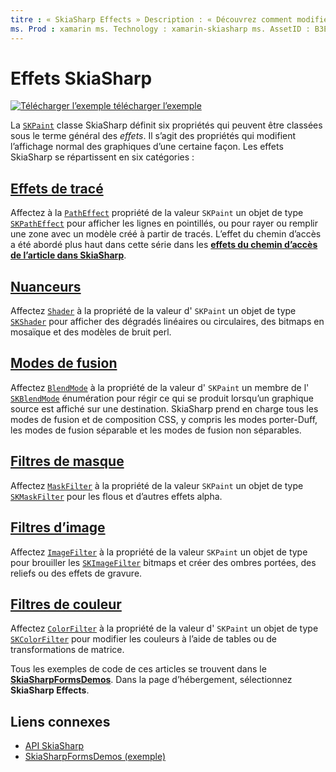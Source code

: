 ```yaml
---
titre : « SkiaSharp Effects » Description : « Découvrez comment modifier l’affichage normal des graphiques avec des dégradés, la mosaïque de bitmaps, les modes de fusion, le flou et d’autres effets ».
ms. Prod : xamarin ms. Technology : xamarin-skiasharp ms. AssetID : B3E06572-8E2A-49FA-90D1-444C394CD516 auteur : davidbritch ms. Author : dabritch ms. Date : 08/22/2018 No-Loc : [ Xamarin.Forms , Xamarin.Essentials ]
---
```


# <a name="skiasharp-effects"></a>Effets SkiaSharp

[![Télécharger ](~/media/shared/download.png) l’exemple télécharger l’exemple](https://docs.microsoft.com/samples/xamarin/xamarin-forms-samples/skiasharpforms-demos)

La [`SKPaint`](xref:SkiaSharp.SKPaint) classe SkiaSharp définit six propriétés qui peuvent être classées sous le terme général des _effets_. Il s’agit des propriétés qui modifient l’affichage normal des graphiques d’une certaine façon. Les effets SkiaSharp se répartissent en six catégories :

## <a name="path-effects"></a>[Effets de tracé](../curves/effects.md)

Affectez à la [`PathEffect`](xref:SkiaSharp.SKPaint.PathEffect) propriété de la valeur `SKPaint` un objet de type [`SKPathEffect`](xref:SkiaSharp.SKPathEffect) pour afficher les lignes en pointillés, ou pour rayer ou remplir une zone avec un modèle créé à partir de tracés. L’effet du chemin d’accès a été abordé plus haut dans cette série dans les [**effets du chemin d’accès de l’article dans SkiaSharp**](../curves/effects.md).

## <a name="shaders"></a>[Nuanceurs](shaders/index.md)

Affectez [`Shader`](xref:SkiaSharp.SKPaint.Shader) à la propriété de la valeur d' `SKPaint` un objet de type [`SKShader`](xref:SkiaSharp.SKShader) pour afficher des dégradés linéaires ou circulaires, des bitmaps en mosaïque et des modèles de bruit perl.

## <a name="blend-modes"></a>[Modes de fusion](blend-modes/index.md)

Affectez [`BlendMode`](xref:SkiaSharp.SKPaint.BlendMode) à la propriété de la valeur d' `SKPaint` un membre de l' [`SKBlendMode`](xref:SkiaSharp.SKBlendMode) énumération pour régir ce qui se produit lorsqu’un graphique source est affiché sur une destination. SkiaSharp prend en charge tous les modes de fusion et de composition CSS, y compris les modes porter-Duff, les modes de fusion séparable et les modes de fusion non séparables.

## <a name="mask-filters"></a>[Filtres de masque](mask-filters.md)

Affectez [`MaskFilter`](xref:SkiaSharp.SKPaint.MaskFilter) à la propriété de la valeur `SKPaint` un objet de type [`SKMaskFilter`](xref:SkiaSharp.SKMaskFilter) pour les flous et d’autres effets alpha.

## <a name="image-filters"></a>[Filtres d’image](image-filters.md)

Affectez [`ImageFilter`](xref:SkiaSharp.SKPaint.ImageFilter) à la propriété de la valeur `SKPaint` un objet de type pour brouiller les [`SKImageFilter`](xref:SkiaSharp.SKImageFilter) bitmaps et créer des ombres portées, des reliefs ou des effets de gravure.

## <a name="color-filters"></a>[Filtres de couleur](color-filters.md)

Affectez [`ColorFilter`](xref:SkiaSharp.SKPaint.ColorFilter) à la propriété de la valeur d' `SKPaint` un objet de type [`SKColorFilter`](xref:SkiaSharp.SKColorFilter) pour modifier les couleurs à l’aide de tables ou de transformations de matrice.

Tous les exemples de code de ces articles se trouvent dans le [**SkiaSharpFormsDemos**](https://docs.microsoft.com/samples/xamarin/xamarin-forms-samples/skiasharpforms-demos). Dans la page d’hébergement, sélectionnez **SkiaSharp Effects**.

## <a name="related-links"></a>Liens connexes

- [API SkiaSharp](https://docs.microsoft.com/dotnet/api/skiasharp)
- [SkiaSharpFormsDemos (exemple)](https://docs.microsoft.com/samples/xamarin/xamarin-forms-samples/skiasharpforms-demos)
